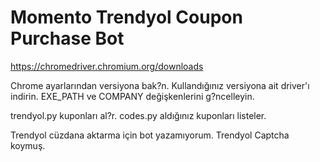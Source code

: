 # Momento Trendyol Coupon Purchase Bot

https://chromedriver.chromium.org/downloads

Chrome ayarlarından versiyona bak?n.
Kullandığınız versiyona ait driver'ı indirin.
EXE_PATH ve COMPANY değişkenlerini g?ncelleyin.


trendyol.py kuponları al?r.
codes.py aldığınız kuponları listeler.

Trendyol cüzdana aktarma için bot yazamıyorum. Trendyol Captcha koymuş.
